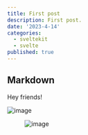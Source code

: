 ```yaml
---
title: First post
description: First post.
date: '2023-4-14'
categories:
  - sveltekit
  - svelte
published: true
---
```




## Markdown

<script>
  import Container from '$lib/components/ui/Container/index.svelte';


</script>


<Container width="sm">

Hey friends! 


![image](/media/tree.jpg)


</Container>


<figure>

![image](/media/page.png)

</figure>